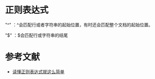 # 正则表达式


   "^" ：^会匹配行或者字符串的起始位置，有时还会匹配整个文档的起始位置。 

   "$"  ：$会匹配行或字符串的结尾
   
   
# 参考文献

- [读懂正则表达式就这么简单](https://www.cnblogs.com/zery/p/3438845.html)